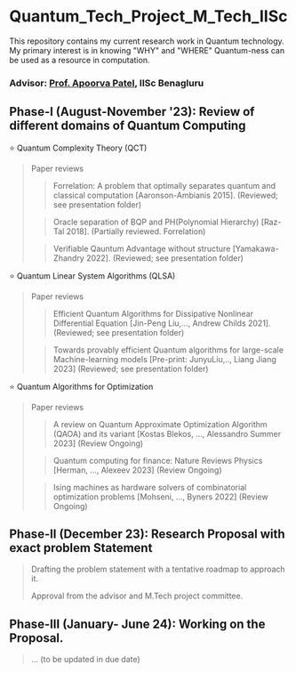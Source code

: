 # Quantum_Tech_Project_M_Tech_IISc
This repository contains my current research work in Quantum technology. My primary interest is in knowing "WHY" and "WHERE" Quantum-ness can be used as a resource in computation. 

### Advisor: [Prof. Apoorva Patel](https://chep.iisc.ac.in/Personnel/adpatel.html), IISc Benagluru

<!---
The core research theme that I aim to touch on are:

1. Quantum for Quantum: Simulating Quantum systems via quantum algorithms has been long considered since 80' (due to Y. Manin and R. Feynmann).
  
2. Quantum for Classical: "How efficient can it be to simulate classical systems via quantum algorithms?" There are numerous classical systems of academic and industrial importance. It is still to be explored to know how helpful the quantum algorithmic paradigms could be.

--->
## Phase-I (August-November '23): Review  of different domains of Quantum Computing
⭐ Quantum Complexity Theory (QCT)
> Paper reviews
>> Forrelation: A problem that optimally separates quantum and classical computation [Aaronson-Ambianis 2015]. (Reviewed; see presentation folder)
>
>> Oracle separation of BQP and PH(Polynomial Hierarchy) [Raz-Tal 2018]. (Partially reviewed. Forrelation)
> 
>> Verifiable Qauntum Advantage without structure [Yamakawa-Zhandry 2022]. (Reviewed; see presentation folder)
> 
⭐ Quantum Linear System Algorithms (QLSA)
> Paper reviews
>> Efficient Quantum Algorithms for Dissipative Nonlinear Differential Equation [Jin-Peng Liu,..., Andrew Childs 2021]. (Reviewed; see presentation folder) 
>
>> Towards provably efficient Quantum algorithms for large-scale Machine-learning models [Pre-print: JunyuLiu,.., Liang Jiang 2023] (Reviewed; see presentation folder)

⭐ Quantum Algorithms for Optimization
> Paper reviews
>> A review on Quantum Approximate Optimization Algorithm (QAOA) and its variant [Kostas Blekos, ..., Alessandro Summer 2023] (Review Ongoing)
>
>> Quantum computing for finance: Nature Reviews Physics [Herman, ..., Alexeev 2023]  (Review Ongoing)
>
>>   Ising machines as hardware solvers of combinatorial optimization problems [Mohseni, ..., Byners 2022] (Review Ongoing)

## Phase-II (December 23): Research Proposal with exact problem Statement 
> Drafting the problem statement with a tentative roadmap to approach it.
>
> Approval from the advisor and M.Tech project committee.

## Phase-III (January- June 24): Working on the Proposal.
> ... (to be updated in due date)
